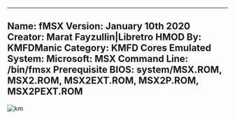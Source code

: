 -----------------------
Name: fMSX
Version: January 10th 2020
Creator: Marat Fayzullin|Libretro
HMOD By: KMFDManic
Category: KMFD Cores
Emulated System: Microsoft: MSX
Command Line: /bin/fmsx
Prerequisite BIOS: system/MSX.ROM, MSX2.ROM, MSX2EXT.ROM, MSX2P.ROM, MSX2PEXT.ROM
-----------------------
![km](https://i.imgur.com/ifVccJL.png)
